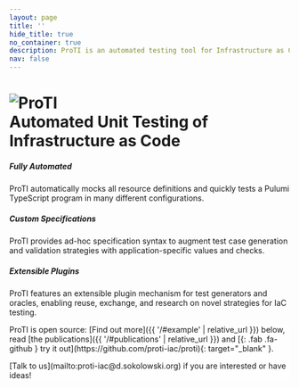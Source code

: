 ```yaml
---
layout: page
title: ''
hide_title: true
no_container: true
description: ProTI is an automated testing tool for Infrastructure as Code programs.
nav: false
---
```


<div class="jumbotron" id="proti">
    <div class="container d-flex">
        <div class="row d-flex align-content-center overflow-hidden mt-5 mt-lg-0">
            <div class="col-12 col-lg-6 d-flex align-items-center justify-content-center px-lg-3">
                <h1 class="text-center">
                    <img src="{{ '/assets/img/logo.svg' | relative_url }}" alt="ProTI" class="mb-5" /><br />
                    Automated Unit Testing of Infrastructure&nbsp;as&nbsp;Code
                </h1>
            </div>
            <div class="col-12 col-lg-6 my-5 my-lg-0">
                <div class="decentralizes-coordination card border my-4">
                    <div class="row g-0">
                        <div class="col-12 col-sm-4 col-md-3 col-lg-4 col-xxl-3 d-flex align-items-center justify-content-center">
                            <i class="fas fa-magic fa-4x mt-4 mt-sm-0 ms-sm-4"></i>
                        </div>
                        <div class="col-12 col-sm-8 col-md-9 col-lg-8 col-xxl-9">
                            <div class="card-body">
                                <h5 class="card-title">Fully Automated</h5>
                                <p class="card-text">
                                    ProTI automatically mocks all resource definitions and quickly tests a Pulumi TypeScript program in many different configurations.
                                </p>
                            </div>
                        </div>
                    </div>
                </div>
                <div class="continuous-reactive card border my-4">
                    <div class="row g-0">
                        <div class="col-12 col-sm-4 col-md-3 col-lg-4 col-xxl-3 d-flex align-items-center justify-content-center">
                            <i class="fas fa-code fa-4x mt-4 mt-sm-0 ms-sm-4"></i>
                        </div>
                        <div class="col-12 col-sm-8 col-md-9 col-lg-8 col-xxl-9">
                            <div class="card-body">
                                <h5 class="card-title">Custom Specifications</h5>
                                <p class="card-text">
                                    ProTI provides ad-hoc specification syntax to augment test case generation and validation strategies with application-specific values and checks.
                                </p>
                            </div>
                        </div>
                    </div>
                </div>
                <div class="broadly-compatible card border my-4">
                    <div class="row g-0">
                        <div class="col-12 col-sm-4 col-md-3 col-lg-4 col-xxl-3 d-flex align-items-center justify-content-center">
                            <i class="fas fa-puzzle-piece fa-4x mt-4 mt-sm-0 ms-sm-4"></i>
                        </div>
                        <div class="col-12 col-sm-8 col-md-9 col-lg-8 col-xxl-9">
                            <div class="card-body">
                                <h5 class="card-title">Extensible Plugins</h5>
                                <p class="card-text">
                                    ProTI features an extensible plugin mechanism for test generators and oracles, enabling reuse, exchange, and research on novel strategies for IaC testing.
                                </p>
                            </div>
                        </div>
                    </div>
                </div>
            </div>
        </div>
    </div>
    <div class="p-3" style="background-color: rgba(255, 255, 255, .7);">
        <div class="my-3 text-center">
            <p class="lead" markdown="1">
                ProTI is open source: [Find out more]({{ '/#example' | relative_url }}) below, read [the publications]({{ '/#publications' | relative_url }})
                and [<i></i>{: .fab .fa-github } try it out](https://github.com/proti-iac/proti){: target="_blank" }.
            </p>
            <p class="lead" markdown="1">
                [Talk to us](mailto:proti-iac@d.sokolowski.org) if you are interested or have ideas!
            </p>
        </div>
    </div>
</div>
